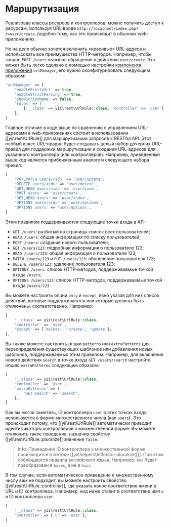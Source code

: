 Маршрутизация
=============

Реализовав классы ресурсов и контроллеров, можно получить доступ к ресурсам, используя URL вроде
`http://localhost/index.php?r=user/create`, подобно тому, как это происходит в обычных web-приложениях.

Но на деле обычно хочется включить «красивые» URL-адреса и использовать все преимущества HTTP-методов.
Например, чтобы запрос `POST /users` вызывал обращение к действию `user/create`.
Это может быть легко сделано с помощью настройки [компонента приложения](structure-application-components.md)
`urlManager`, его нужно сконфигурировать следующим образом:

```php
'urlManager' => [
    'enablePrettyUrl' => true,
    'enableStrictParsing' => true,
    'showScriptName' => false,
    'rules' => [
        ['__class' => yii\rest\UrlRule::class, 'controller' => 'user'],
    ],
]
```

Главное отличие в коде выше по сравнению с управлением URL-адресами в web-приложениях состоит в использовании
[[yii\rest\UrlRule]] для маршрутизации запросов к RESTful API. Этот особый класс URL-правил будет создавать целый набор дочерних URL-правил для поддержки маршрутизации и создания URL-адресов для указанного контроллера (или контроллеров).
Например, приведенный выше код является приближенным аналогом следующего набора правил:

```php
[
    'PUT,PATCH users/<id>' => 'user/update',
    'DELETE users/<id>' => 'user/delete',
    'GET,HEAD users/<id>' => 'user/view',
    'POST users' => 'user/create',
    'GET,HEAD users' => 'user/index',
    'OPTIONS users/<id>' => 'user/options',
    'OPTIONS users' => 'user/options',
]
```

Этим правилом поддерживаются следующие точки входа в API:

* `GET /users`: разбитый на страницы список всех пользователей;
* `HEAD /users`: общая информация по списку пользователей;
* `POST /users`: создание нового пользователя;
* `GET /users/123`: подробная информация о пользователе 123;
* `HEAD /users/123`: общая информация о пользователе 123;
* `PATCH /users/123` и `PUT /users/123`: обновление пользователя 123;
* `DELETE /users/123`: удаление пользователя 123;
* `OPTIONS /users`: список HTTP-методов, поддерживаемые точкой входа `/users`;
* `OPTIONS /users/123`: список HTTP-методов, поддерживаемые точкой входа `/users/123`.

Вы можете настроить опции `only` и `except`, явно указав для них список действий, которые поддерживаются или
которые должны быть отключены, соответственно. Например:

```php
[
    '__class' => yii\rest\UrlRule::class,
    'controller' => 'user',
    'except' => ['delete', 'create', 'update'],
],
```

Вы также можете настроить опции `patterns` или `extraPatterns` для переопределения существующих шаблонов или добавления новых шаблонов, поддерживаемых этим правилом. Например, для включения нового действия `search` в точке входа `GET /users/search` настройте опцию `extraPatterns` следующим образом:

```php
[
    '__class' => yii\rest\UrlRule::class,
    'controller' => 'user',
    'extraPatterns' => [
        'GET search' => 'search',
    ],
]
```

Как вы могли заметить, ID контроллера `user` в этих точках входа используется в форме множественного числа (как `users`).
Это происходит потому, что [[yii\rest\UrlRule]] автоматически приводит идентификаторы контроллеров к множественной форме.
Вы можете отключить такое поведение, назначив свойству [[yii\rest\UrlRule::pluralize]] значение `false`.

> Info: Приведение ID контроллера к множественной форме производится в методе [[yii\helpers\Inflector::pluralize()]].
  При этом соблюдаются правила английского языка. Например, `box` будет преобразован в `boxes`, а не в `boxs`.

В том случае, если автоматическое приведение к множественному числу вам не подходит, вы можете настроить 
свойство [[yii\rest\UrlRule::controller]], где указать явное соответствие имени в URL и ID контроллера.
Например, код ниже ставит в соответствие имя `u` и ID контроллера `user`.  

```php
[
    '__class' => yii\rest\UrlRule::class,
    'controller' => ['u' => 'user'],
]
```
